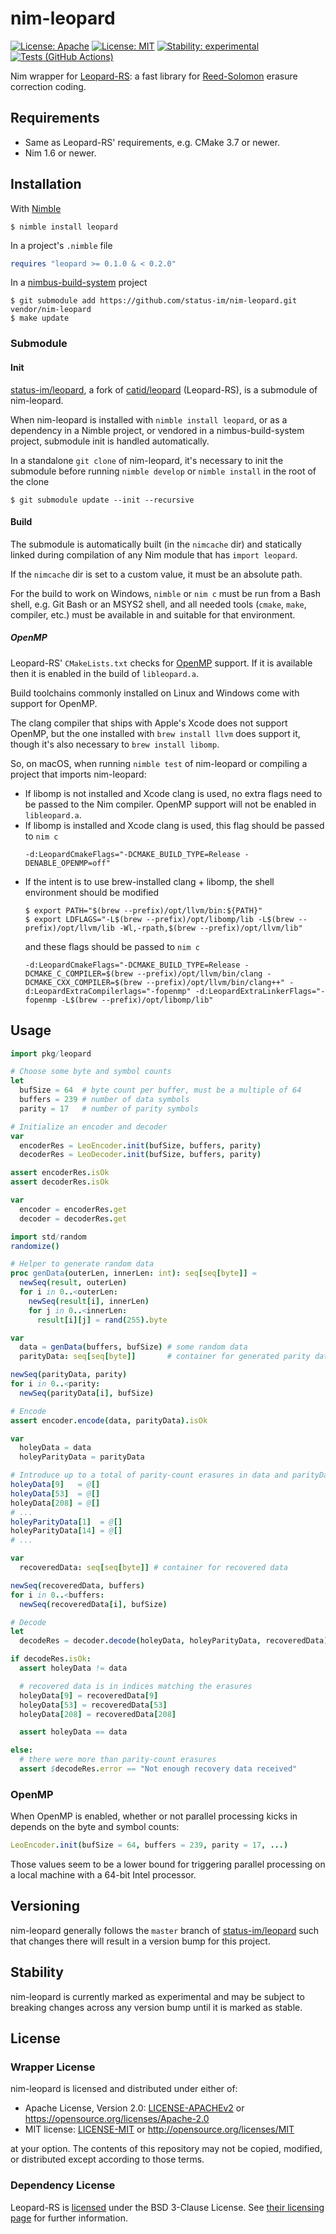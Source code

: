 # nim-leopard

[![License: Apache](https://img.shields.io/badge/License-Apache%202.0-blue.svg)](https://opensource.org/licenses/Apache-2.0)
[![License: MIT](https://img.shields.io/badge/License-MIT-blue.svg)](https://opensource.org/licenses/MIT)
[![Stability: experimental](https://img.shields.io/badge/stability-experimental-orange.svg)](#stability)
[![Tests (GitHub Actions)](https://github.com/status-im/nim-leopard/workflows/Tests/badge.svg?branch=main)](https://github.com/status-im/nim-leopard/actions?query=workflow%3ATests+branch%3Amain)

Nim wrapper for [Leopard-RS](https://github.com/catid/leopard): a fast library for [Reed-Solomon](https://en.wikipedia.org/wiki/Reed%E2%80%93Solomon_error_correction) erasure correction coding.

## Requirements

* Same as Leopard-RS' requirements, e.g. CMake 3.7 or newer.
* Nim 1.6 or newer.

## Installation

With [Nimble](https://github.com/nim-lang/nimble)
```text
$ nimble install leopard
```
In a project's `.nimble` file
```nim
requires "leopard >= 0.1.0 & < 0.2.0"
```
In a [nimbus-build-system](https://github.com/status-im/nimbus-build-system) project
```text
$ git submodule add https://github.com/status-im/nim-leopard.git vendor/nim-leopard
$ make update
```

### Submodule

#### Init

[status-im/leopard](https://github.com/status-im/leopard), a fork of [catid/leopard](https://github.com/catid/leopard) (Leopard-RS), is a submodule of nim-leopard.

When nim-leopard is installed with `nimble install leopard`, or as a dependency in a Nimble project, or vendored in a nimbus-build-system project, submodule init is handled automatically.

In a standalone `git clone` of nim-leopard, it's necessary to init the submodule before running `nimble develop` or `nimble install` in the root of the clone
```text
$ git submodule update --init --recursive
```

#### Build

The submodule is automatically built (in the `nimcache` dir) and statically linked during compilation of any Nim module that has `import leopard`.

If the `nimcache` dir is set to a custom value, it must be an absolute path.

For the build to work on Windows, `nimble` or `nim c` must be run from a Bash shell, e.g. Git Bash or an MSYS2 shell, and all needed tools (`cmake`, `make`, compiler, etc.) must be available in and suitable for that environment.

##### OpenMP

Leopard-RS' `CMakeLists.txt` checks for [OpenMP](https://en.wikipedia.org/wiki/OpenMP) support. If it is available then it is enabled in the build of `libleopard.a`.

Build toolchains commonly installed on Linux and Windows come with support for OpenMP.

The clang compiler that ships with Apple's Xcode does not support OpenMP, but the one installed with `brew install llvm` does support it, though it's also necessary to `brew install libomp`.

So, on macOS, when running `nimble test` of nim-leopard or compiling a project that imports nim-leopard:
* If libomp is not installed and Xcode clang is used, no extra flags need to be passed to the Nim compiler. OpenMP support will not be enabled in `libleopard.a`.
* If libomp is installed and Xcode clang is used, this flag should be passed to `nim c`
  ```text
  -d:LeopardCmakeFlags="-DCMAKE_BUILD_TYPE=Release -DENABLE_OPENMP=off"
  ```
* If the intent is to use brew-installed clang + libomp, the shell environment should be modified
  ```text
  $ export PATH="$(brew --prefix)/opt/llvm/bin:${PATH}"
  $ export LDFLAGS="-L$(brew --prefix)/opt/libomp/lib -L$(brew --prefix)/opt/llvm/lib -Wl,-rpath,$(brew --prefix)/opt/llvm/lib"
  ```
  and these flags should be passed to `nim c`
  ```text
  -d:LeopardCmakeFlags="-DCMAKE_BUILD_TYPE=Release -DCMAKE_C_COMPILER=$(brew --prefix)/opt/llvm/bin/clang -DCMAKE_CXX_COMPILER=$(brew --prefix)/opt/llvm/bin/clang++" -d:LeopardExtraCompilerlags="-fopenmp" -d:LeopardExtraLinkerFlags="-fopenmp -L$(brew --prefix)/opt/libomp/lib"
  ```

## Usage

``` nim
import pkg/leopard

# Choose some byte and symbol counts
let
  bufSize = 64  # byte count per buffer, must be a multiple of 64
  buffers = 239 # number of data symbols
  parity = 17   # number of parity symbols

# Initialize an encoder and decoder
var
  encoderRes = LeoEncoder.init(bufSize, buffers, parity)
  decoderRes = LeoDecoder.init(bufSize, buffers, parity)

assert encoderRes.isOk
assert decoderRes.isOk

var
  encoder = encoderRes.get
  decoder = decoderRes.get

import std/random
randomize()

# Helper to generate random data
proc genData(outerLen, innerLen: int): seq[seq[byte]] =
  newSeq(result, outerLen)
  for i in 0..<outerLen:
    newSeq(result[i], innerLen)
    for j in 0..<innerLen:
      result[i][j] = rand(255).byte

var
  data = genData(buffers, bufSize) # some random data
  parityData: seq[seq[byte]]       # container for generated parity data

newSeq(parityData, parity)
for i in 0..<parity:
  newSeq(parityData[i], bufSize)

# Encode
assert encoder.encode(data, parityData).isOk

var
  holeyData = data
  holeyParityData = parityData

# Introduce up to a total of parity-count erasures in data and parityData
holeyData[9]   = @[]
holeyData[53]  = @[]
holeyData[208] = @[]
# ...
holeyParityData[1]  = @[]
holeyParityData[14] = @[]
# ...

var
  recoveredData: seq[seq[byte]] # container for recovered data

newSeq(recoveredData, buffers)
for i in 0..<buffers:
  newSeq(recoveredData[i], bufSize)

# Decode
let
  decodeRes = decoder.decode(holeyData, holeyParityData, recoveredData)

if decodeRes.isOk:
  assert holeyData != data

  # recovered data is in indices matching the erasures
  holeyData[9] = recoveredData[9]
  holeyData[53] = recoveredData[53]
  holeyData[208] = recoveredData[208]

  assert holeyData == data

else:
  # there were more than parity-count erasures
  assert $decodeRes.error == "Not enough recovery data received"
```

### OpenMP

When OpenMP is enabled, whether or not parallel processing kicks in depends on the byte and symbol counts:
```nim
LeoEncoder.init(bufSize = 64, buffers = 239, parity = 17, ...)
```
Those values seem to be a lower bound for triggering parallel processing on a local machine with a 64-bit Intel processor.

## Versioning

nim-leopard generally follows the `master` branch of [status-im/leopard](https://github.com/status-im/leopard) such that changes there will result in a version bump for this project.

## Stability

nim-leopard is currently marked as experimental and may be subject to breaking changes across any version bump until it is marked as stable.

## License

### Wrapper License

nim-leopard is licensed and distributed under either of:

* Apache License, Version 2.0: [LICENSE-APACHEv2](LICENSE-APACHEv2) or https://opensource.org/licenses/Apache-2.0
* MIT license: [LICENSE-MIT](LICENSE-MIT) or http://opensource.org/licenses/MIT

at your option. The contents of this repository may not be copied, modified, or distributed except according to those terms.

### Dependency License

Leopard-RS is [licensed](https://github.com/catid/leopard/blob/master/License.md) under the BSD 3-Clause License. See [their licensing page](https://github.com/catid/leopard/blob/master/License.md) for further information.
